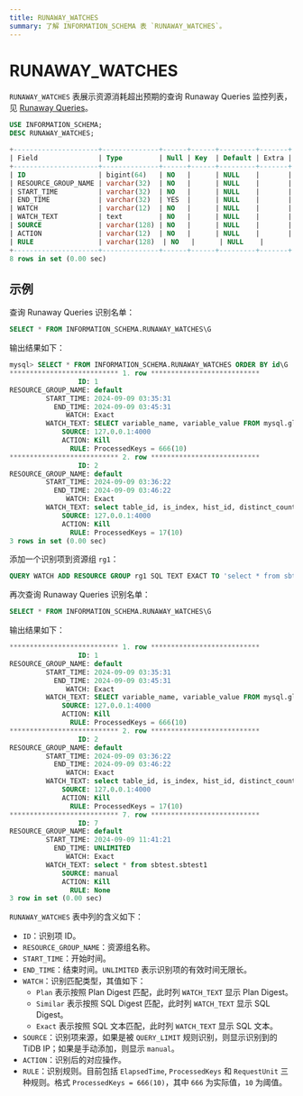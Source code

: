 ```yaml
---
title: RUNAWAY_WATCHES
summary: 了解 INFORMATION_SCHEMA 表 `RUNAWAY_WATCHES`。
---
```


# RUNAWAY_WATCHES

`RUNAWAY_WATCHES` 表展示资源消耗超出预期的查询 Runaway Queries 监控列表，见 [Runaway Queries](/tidb-resource-control.md#管理资源消耗超出预期的查询-runaway-queries)。

```sql
USE INFORMATION_SCHEMA;
DESC RUNAWAY_WATCHES;
```

```sql
+---------------------+--------------+------+------+---------+-------+
| Field               | Type         | Null | Key  | Default | Extra |
+---------------------+--------------+------+------+---------+-------+
| ID                  | bigint(64)   | NO   |      | NULL    |       |
| RESOURCE_GROUP_NAME | varchar(32)  | NO   |      | NULL    |       |
| START_TIME          | varchar(32)  | NO   |      | NULL    |       |
| END_TIME            | varchar(32)  | YES  |      | NULL    |       |
| WATCH               | varchar(12)  | NO   |      | NULL    |       |
| WATCH_TEXT          | text         | NO   |      | NULL    |       |
| SOURCE              | varchar(128) | NO   |      | NULL    |       |
| ACTION              | varchar(12)  | NO   |      | NULL    |       |
| RULE                | varchar(128)  | NO   |      | NULL    |       |
+---------------------+--------------+------+------+---------+-------+
8 rows in set (0.00 sec)
```

## 示例

查询 Runaway Queries 识别名单：

```sql
SELECT * FROM INFORMATION_SCHEMA.RUNAWAY_WATCHES\G
```

输出结果如下：

```sql
mysql> SELECT * FROM INFORMATION_SCHEMA.RUNAWAY_WATCHES ORDER BY id\G
*************************** 1. row ***************************
                 ID: 1
RESOURCE_GROUP_NAME: default
         START_TIME: 2024-09-09 03:35:31
           END_TIME: 2024-09-09 03:45:31
              WATCH: Exact
         WATCH_TEXT: SELECT variable_name, variable_value FROM mysql.global_variables
             SOURCE: 127.0.0.1:4000
             ACTION: Kill
               RULE: ProcessedKeys = 666(10)
*************************** 2. row ***************************
                 ID: 2
RESOURCE_GROUP_NAME: default
         START_TIME: 2024-09-09 03:36:22
           END_TIME: 2024-09-09 03:46:22
              WATCH: Exact
         WATCH_TEXT: select table_id, is_index, hist_id, distinct_count, version, null_count, tot_col_size, stats_ver, flag, correlation, last_analyze_pos from mysql.stats_histograms where table_id = 124
             SOURCE: 127.0.0.1:4000
             ACTION: Kill
               RULE: ProcessedKeys = 17(10)
3 rows in set (0.00 sec)
```

添加一个识别项到资源组 `rg1`：

```sql
QUERY WATCH ADD RESOURCE GROUP rg1 SQL TEXT EXACT TO 'select * from sbtest.sbtest1';
```

再次查询 Runaway Queries 识别名单：

```sql
SELECT * FROM INFORMATION_SCHEMA.RUNAWAY_WATCHES\G
```

输出结果如下：

```sql
*************************** 1. row ***************************
                 ID: 1
RESOURCE_GROUP_NAME: default
         START_TIME: 2024-09-09 03:35:31
           END_TIME: 2024-09-09 03:45:31
              WATCH: Exact
         WATCH_TEXT: SELECT variable_name, variable_value FROM mysql.global_variables
             SOURCE: 127.0.0.1:4000
             ACTION: Kill
               RULE: ProcessedKeys = 666(10)
*************************** 2. row ***************************
                 ID: 2
RESOURCE_GROUP_NAME: default
         START_TIME: 2024-09-09 03:36:22
           END_TIME: 2024-09-09 03:46:22
              WATCH: Exact
         WATCH_TEXT: select table_id, is_index, hist_id, distinct_count, version, null_count, tot_col_size, stats_ver, flag, correlation, last_analyze_pos from mysql.stats_histograms where table_id = 124
             SOURCE: 127.0.0.1:4000
             ACTION: Kill
               RULE: ProcessedKeys = 17(10)
*************************** 7. row ***************************
                 ID: 7
RESOURCE_GROUP_NAME: default
         START_TIME: 2024-09-09 11:41:21
           END_TIME: UNLIMITED
              WATCH: Exact
         WATCH_TEXT: select * from sbtest.sbtest1
             SOURCE: manual
             ACTION: Kill
               RULE: None
3 row in set (0.00 sec)
```

`RUNAWAY_WATCHES` 表中列的含义如下：

* `ID`：识别项 ID。
* `RESOURCE_GROUP_NAME`：资源组名称。
* `START_TIME`：开始时间。
* `END_TIME`：结束时间。`UNLIMITED` 表示识别项的有效时间无限长。
* `WATCH`：识别匹配类型，其值如下：
    - `Plan` 表示按照 Plan Digest 匹配，此时列 `WATCH_TEXT` 显示 Plan Digest。
    - `Similar` 表示按照 SQL Digest 匹配，此时列 `WATCH_TEXT` 显示 SQL Digest。
    - `Exact` 表示按照 SQL 文本匹配，此时列 `WATCH_TEXT` 显示 SQL 文本。
* `SOURCE`：识别项来源，如果是被 `QUERY_LIMIT` 规则识别，则显示识别到的 TiDB IP；如果是手动添加，则显示 `manual`。
* `ACTION`：识别后的对应操作。
* `RULE`：识别规则。目前包括 `ElapsedTime`, `ProcessedKeys` 和 `RequestUnit` 三种规则。格式 `ProcessedKeys = 666(10)`，其中 `666` 为实际值，`10` 为阈值。
